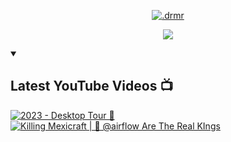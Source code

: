 <p align="center">
  <a href="https://github.com/tv-drmr">
    <img src="https://readme-typing-svg.demolab.com?font=Fira+Code&pause=1000&color=F75C7E&center=true&vCenter=true&width=435&lines=%40.drmr%234677" alt=".drmr" /></a>
</p>

<p align="center">
  <!-- Typing SVG by DenverCoder1 - https://github.com/DenverCoder1/readme-typing-svg -->
  <a href="https://github.com/DenverCoder1/readme-typing-svg">
    <img src="https://readme-typing-svg.demolab.com/?lines=Full-stack%20web%20and%20app%20developer;Experienced%20UI%2FUX%20Designer;10%2B%3years%20of%20coding%20experience;Always%20learning%20new%20things&font=Fira%20Code&center=true&width=440&height=45&color=f75c7e&vCenter=true&pause=1000&size=22" /></a>
</p>

<details open>
  <summary><h2>Latest YouTube Videos 📺</h2></summary>
    <a href="[https://www.youtube.com/watch?v=6u9BrDaSHJc](https://www.youtube.com/watch?v=SmPVZyyEfYc)"><img src="https://ytcards.demolab.com/?id=SmPVZyyEfYc&title=2023+Desktop+Tour&lang=en&timestamp=1681004040&background_color=%230d1117&title_color=%23ffffff&stats_color=%23dedede&width=250&duration=312" alt="2023 - Desktop Tour 🐇" title="2023 - Desktop Tour 🐇"></a>
  <a href="[https://www.youtube.com/watch?v=U-SxKKCzgYE&t=1s](https://www.youtube.com/watch?v=U-SxKKCzgYE&t=1s)"><img src="https://ytcards.demolab.com/?id=U-SxKKCzgYE&t=1s&title=Killing+Mexicraft+|+👑+@airflow+are+the+real+kings&lang=en&timestamp=1680991440&background_color=%230d1117&title_color=%23ffffff&stats_color=%23dedede&width=250&duration=312" alt="Killing Mexicraft | 👑 @airflow Are The Real KIngs" title="Killing Mexicraft | 👑 @airflow Are The Real KIngs"></a>
  </summary>
 </details>
